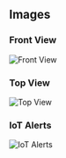 ## Images

### Front View

![Front View](https://user-images.githubusercontent.com/39994054/120280757-bbd43000-c2d5-11eb-829d-a40021766b20.JPG)

### Top View

![Top View](https://user-images.githubusercontent.com/39994054/120280781-c393d480-c2d5-11eb-9611-dae7aeb48a45.JPG)

### IoT Alerts

![IoT Alerts](https://user-images.githubusercontent.com/39994054/120280815-ce4e6980-c2d5-11eb-98a4-19fce11d7bdd.JPG)


